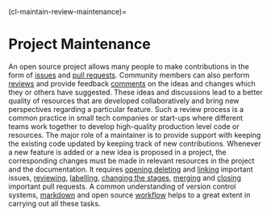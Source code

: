 (cl-maintain-review-maintenance)=
# Project Maintenance

An open source project allows many people to make contributions in the form of [issues](https://help.github.com/en/github/managing-your-work-on-github/about-issues) and [pull requests](https://help.github.com/en/github/collaborating-with-issues-and-pull-requests/about-pull-requests).
Community members can also perform [reviews](https://help.github.com/en/github/collaborating-with-issues-and-pull-requests/about-pull-request-reviews) and provide feedback [comments](https://help.github.com/en/github/collaborating-with-issues-and-pull-requests/commenting-on-a-pull-request) on the ideas and changes which they or others have suggested.
These ideas and discussions lead to a better quality of resources that are developed collaboratively and bring new perspectives regarding a particular feature.
Such a review process is a common practice in small tech companies or start-ups where different teams work together to develop high-quality production level code or resources.
The major role of a maintainer is to provide support with keeping the existing code updated by keeping track of new contributions.
Whenever a new feature is added or a new idea is proposed in a project, the corresponding changes must be made in relevant resources in the project and the documentation.
It requires [opening](https://help.github.com/en/github/managing-your-work-on-github/creating-an-issue),[deleting](https://help.github.com/en/github/managing-your-work-on-github/deleting-an-issue) and [linking](https://help.github.com/en/github/managing-your-work-on-github/linking-a-pull-request-to-an-issue) important issues, [reviewing](https://help.github.com/en/github/collaborating-with-issues-and-pull-requests/reviewing-proposed-changes-in-a-pull-request), [labelling](https://help.github.com/en/github/managing-your-work-on-github/labeling-issues-and-pull-requests), [changing the stages](https://help.github.com/en/github/collaborating-with-issues-and-pull-requests/changing-the-stage-of-a-pull-request), [merging](https://help.github.com/en/github/collaborating-with-issues-and-pull-requests/merging-a-pull-request) and [closing](https://help.github.com/en/github/collaborating-with-issues-and-pull-requests/closing-a-pull-request) important pull requests.
A common understanding of version control systems, [markdown](https://guides.github.com/features/mastering-markdown/) and open source [workflow](https://guides.github.com/introduction/flow/) helps to a great extent in carrying out all these tasks.
